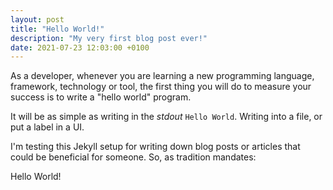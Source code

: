 ```yaml
---
layout: post
title: "Hello World!"
description: "My very first blog post ever!"
date: 2021-07-23 12:03:00 +0100
---
```


As a developer, whenever you are learning a new programming language, framework, technology or tool, the first thing you will do to measure your success is to write a "hello world" program.

It will be as simple as writing in the _stdout_ `Hello World`. Writing into a file, or put a label in a UI.

I'm testing this Jekyll setup for writing down blog posts or articles that could be beneficial for someone. So, as tradition mandates:

Hello World!
